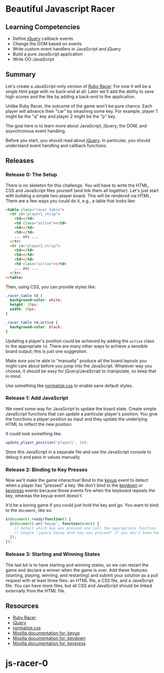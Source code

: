 # Beautiful Javascript Racer

## Learning Competencies

* Define [jQuery][] callback events
* Change the DOM based on events
* Write custom event handlers in JavaScript and jQuery
* Build a pure JavaScript application
* Write OO-JavaScript

## Summary

Let's create a JavaScript-only version of [Ruby Racer][].  For now it will be a
single html page with no back-end at all.  Later we'll add the ability to save
high scores and the like by adding a back-end to the application.

Unlike Ruby Racer, the outcome of the game won't be pure chance.  Each player
will advance their "car" by smashing some key.  For example, player 1 might be
the "q" key and player 2 might be the "p" key.

The goal here is to learn more about JavaScript, jQuery, the DOM, and
asynchronous event handling.

Before you start, you should read about [jQuery][].  In particular, you should
understand event handling and callback functions.

## Releases

### Release 0: The Setup

There is no skeleton for this challenge.  You will have to write the HTML, CSS and JavaScript files yourself (and link them all together).  Let's just start with building a simple two-player board.  This will be
rendered via HTML.  There are a few ways you could do it, e.g., a table that
looks like:

```html
<table class="racer_table">
  <tr id="player1_strip">
    <td></td>
    <td class="active"></td>
    <td></td>
    <td></td>
    ... etc ...
  </tr>
  <tr id="player2_strip">
    <td></td>
    <td></td>
    <td></td>
    <td class="active"></td>
    ... etc ...
  </tr>
</table>
```

Then, using CSS, you can provide styles like:

```css
.racer_table td {
  background-color: white;
  height: 20px;
  width: 20px;
}

.racer_table td.active {
  background-color: black;
}
```

Updating a player's position could be achieved by adding the `active` class to
the appropriate `td`.  There are many other ways to achieve a sensible board
output; this is just one suggestion.

Make sure you're able to "manually" produce all the board layouts you might
care about before you jump into the JavaScript.  Whatever way you choose, it
should be easy for jQuery/JavaScript to manipulate, so keep that in mind.

Use something like [normalize.css][] to enable sane default styles.

### Release 1: Add JavaScript

We need some way for JavaScript to update the board state.  Create simple
JavaScript functions that can update a particular player's position.  You give
the functions a player position as input and they update the underlying HTML to
reflect the new position.

It could look something like:

```javascript
update_player_position('player1', 10);
```

Store this JavaScript in a separate file and use the JavaScript console to
debug it and pass in values manually.

### Release 2: Binding to Key Presses

Now we'll make the game interactive!  Bind to the [keyup][] event to detect
when a player has "pressed" a key.  We don't bind to the [keydown][] or
[keypress][] events because those events fire when the keyboard repeats the
key, whereas the keyup event doesn't.

It'd be a boring game if you could just hold the key and go.  You want to bind
to the `document`, like so:

```javascript
$(document).ready(function() {
  $(document).on('keyup', function(event) {
    // Detect which key was pressed and call the appropriate function
    // Google "jquery keyup what key was pressed" if you don't know how
  });
});
```

### Release 3: Starting and Winning States

The last bit is to have starting and winning states, so we can restart the game
and declare a winner when the game is over.  Add these features (starting,
playing, winning, and restarting) and submit your solution as a pull request
with at least three files: an HTML file, a CSS file, and a JavaScript file.
You can have more files, but all CSS and JavaScript should be linked externally
from the HTML file.

<!-- ## Optimize Your Learning -->


## Resources

* [Ruby Racer][]
* [jQuery][]
* [normalize.css][]
* [Moxilla documentation for: keyup][keyup]
* [Moxilla documentation for: keydown][keydown]
* [Moxilla documentation for: keypress][keypress]


[Ruby Racer]: ../../../ruby-racer-1-outrageous-fortune-challenge
[jQuery]: http://learn.jquery.com/about-jquery/
[normalize.css]: http://necolas.github.com/normalize.css/
[keyup]: http://api.jquery.com/keyup/
[keydown]: http://api.jquery.com/keydown/
[keypress]: http://api.jquery.com/keypress/
# js-racer-0
